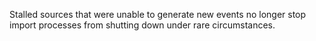 Stalled sources that were unable to generate new events no longer stop import
processes from shutting down under rare circumstances.
